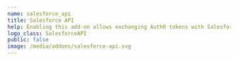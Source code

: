 ```yaml
---
name: salesforce_api
title: Salesforce API
help: Enabling this add-on allows exchanging Auth0 tokens with Salesforce tokens that can be used to call their APIs flowing the user identity.
logo_class: SalesforceAPI
public: false
image: /media/addons/salesforce-api.svg
---
```

